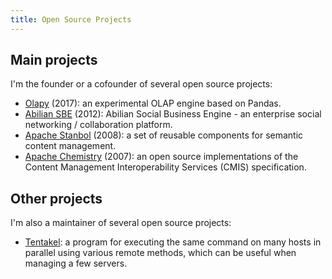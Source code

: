 ```yaml
---
title: Open Source Projects
---
```


## Main projects

I'm the founder or a cofounder of several open source projects:

* [Olapy](https://github.com/abilian/olapy) (2017): an experimental OLAP engine based on Pandas.
* [Abilian SBE](https://github.com/abilian/abilian-sbe) (2012): Abilian Social Business Engine - an enterprise social networking / collaboration platform.
* [Apache Stanbol](http://stanbol.apache.org/) (2008): a set of reusable components for semantic content management.
* [Apache Chemistry](http://chemistry.apache.org/) (2007): an open source implementations of the Content Management Interoperability Services (CMIS) specification.

## Other projects

I'm also a maintainer of several open source projects:

- [Tentakel](https://github.com/sfermigier/tentakel): a program for executing the same command on many hosts in parallel using various remote methods, which can be useful when managing a few servers.
